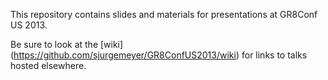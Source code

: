 This repository contains slides and materials for presentations at GR8Conf US 2013.  

Be sure to look at the [wiki] (https://github.com/sjurgemeyer/GR8ConfUS2013/wiki) for links to talks hosted elsewhere.


